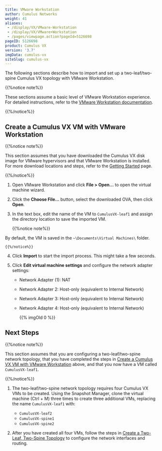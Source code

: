 ```yaml
---
title: VMware Workstation
author: Cumulus Networks
weight: 41
aliases:
 - /display/VX/VMware-Workstation
 - /display/VX/VMware+Workstation
 - /pages/viewpage.action?pageId=5126698
pageID: 5126698
product: Cumulus VX
version: '3.7'
imgData: cumulus-vx
siteSlug: cumulus-vx
---
```

The following sections describe how to import and set up a
two-leaf/two-spine Cumulus VX topology with VMware Workstation.

{{%notice note%}}

These sections assume a basic level of VMware Workstation experience.
For detailed instructions, refer to the 
[VMware Workstation documentation](https://www.vmware.com/support/pubs/ws_pubs.html).

{{%/notice%}}

## Create a Cumulus VX VM with VMware Workstation

{{%notice note%}}

This section assumes that you have downloaded the Cumulus VX disk image
for VMware hypervisors and that VMware Workstation is installed. For
more download locations and steps, refer to the 
[Getting Started](/cumulus-vx/Getting-Started/) page.

{{%/notice%}}

1.  Open VMware Workstation and click **File \> Open...** to open the
    virtual machine wizard.

2.  Click the **Choose File...** button, select the downloaded OVA, then
    click **Open**.

3.  In the text box, edit the name of the VM to `CumulusVX-leaf1` and
    assign the directory location to save the imported VM.

    {{%notice note%}}

By default, the VM is saved in the `~\Documents\Virtual Machines\`
    folder.

    {{%/notice%}}

4.  Click **Import** to start the import process. This might take a few
    seconds.

5.  Click **Edit virtual machine settings** and configure the network
    adapter settings:

      - Network Adapter (1): NAT
      - Network Adapter 2: Host-only (equivalent to Internal Network)
      - Network Adapter 3: Host-only (equivalent to Internal Network)
      - Network Adapter 4: Host-only (equivalent to Internal Network)

        {{% imgOld 0 %}}

## Next Steps

{{%notice note%}}

This section assumes that you are configuring a two-leaf/two-spine
network topology, that you have completed the steps in
[Create a Cumulus VX VM with VMware Workstation](#create-a-cumulus-vx-vm-with-vmware-workstation)
above, and that you now have a VM called `CumulusVX-leaf1`.

{{%/notice%}}

1.  The two-leaf/two-spine network topology requires four Cumulus VX VMs
    to be created. Using the Snapshot Manager, clone the virtual machine
    (Ctrl + M) three times to create three additional VMs, replacing the
    name `CumulusVX-leaf1` with:

      - `CumulusVX-leaf2`
      - `CumulusVX-spine1`
      - `CumulusVX-spine2`

2.  After you have created all four VMs, follow the steps in [Create a
    Two-Leaf, Two-Spine
    Topology](/cumulus-vx/Create-a-Two-Leaf-Two-Spine-Topology) to
    configure the network interfaces and routing.
